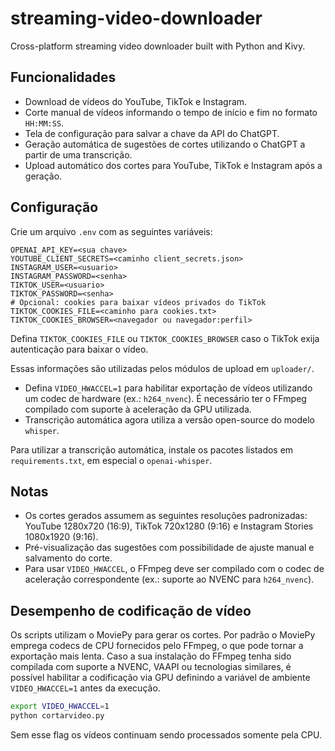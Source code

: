 # streaming-video-downloader
Cross-platform streaming video downloader built with Python and Kivy.

## Funcionalidades

- Download de vídeos do YouTube, TikTok e Instagram.
- Corte manual de vídeos informando o tempo de início e fim no formato `HH:MM:SS`.
- Tela de configuração para salvar a chave da API do ChatGPT.
- Geração automática de sugestões de cortes utilizando o ChatGPT a partir de uma transcrição.
- Upload automático dos cortes para YouTube, TikTok e Instagram após a geração.

## Configuração

Crie um arquivo `.env` com as seguintes variáveis:

```
OPENAI_API_KEY=<sua chave>
YOUTUBE_CLIENT_SECRETS=<caminho client_secrets.json>
INSTAGRAM_USER=<usuario>
INSTAGRAM_PASSWORD=<senha>
TIKTOK_USER=<usuario>
TIKTOK_PASSWORD=<senha>
# Opcional: cookies para baixar vídeos privados do TikTok
TIKTOK_COOKIES_FILE=<caminho para cookies.txt>
TIKTOK_COOKIES_BROWSER=<navegador ou navegador:perfil>
```

Defina `TIKTOK_COOKIES_FILE` ou `TIKTOK_COOKIES_BROWSER` caso o TikTok
exija autenticação para baixar o vídeo.

Essas informações são utilizadas pelos módulos de upload em `uploader/`.
- Defina `VIDEO_HWACCEL=1` para habilitar exportação de vídeos utilizando um
  codec de hardware (ex.: `h264_nvenc`). É necessário ter o FFmpeg compilado
  com suporte à aceleração da GPU utilizada.
- Transcrição automática agora utiliza a versão open-source do modelo `whisper`.

Para utilizar a transcrição automática, instale os pacotes listados em `requirements.txt`, em especial o `openai-whisper`.

## Notas

- Os cortes gerados assumem as seguintes resoluções padronizadas: YouTube 1280x720 (16:9), TikTok 720x1280 (9:16) e Instagram Stories 1080x1920 (9:16).
- Pré-visualização das sugestões com possibilidade de ajuste manual e salvamento do corte.
- Para usar `VIDEO_HWACCEL`, o FFmpeg deve ser compilado com o codec
  de aceleração correspondente (ex.: suporte ao NVENC para `h264_nvenc`).

## Desempenho de codificação de vídeo

Os scripts utilizam o MoviePy para gerar os cortes. Por padrão o MoviePy
emprega codecs de CPU fornecidos pelo FFmpeg, o que pode tornar a exportação
mais lenta. Caso a sua instalação do FFmpeg tenha sido compilada com suporte a
NVENC, VAAPI ou tecnologias similares, é possível habilitar a codificação via
GPU definindo a variável de ambiente `VIDEO_HWACCEL=1` antes da execução.

```bash
export VIDEO_HWACCEL=1
python cortarvideo.py
```

Sem esse flag os vídeos continuam sendo processados somente pela CPU.
